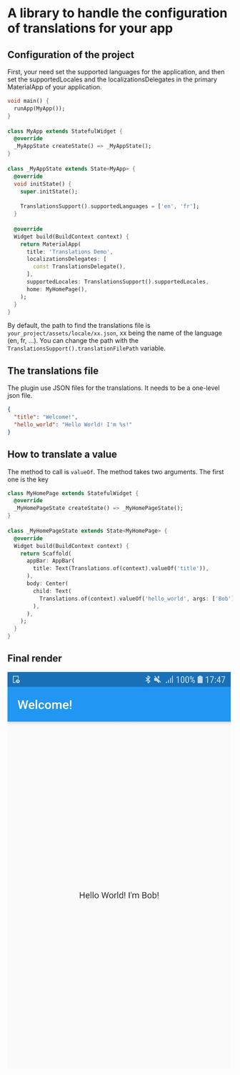 # A library to handle the configuration of translations for your app

## Configuration of the project

First, your need set the supported languages for the application, and then set the supportedLocales and the localizationsDelegates in the primary MaterialApp of your application.

```dart
void main() {
  runApp(MyApp());
}

class MyApp extends StatefulWidget {
  @override
  _MyAppState createState() => _MyAppState();
}

class _MyAppState extends State<MyApp> {
  @override
  void initState() {
    super.initState();

    TranslationsSupport().supportedLanguages = ['en', 'fr'];
  }

  @override
  Widget build(BuildContext context) {
    return MaterialApp(
      title: 'Translations Demo',
      localizationsDelegates: [
        const TranslationsDelegate(),
      ],
      supportedLocales: TranslationsSupport().supportedLocales,
      home: MyHomePage(),
    );
  }
}
```

By default, the path to find the translations file is `your_project/assets/locale/xx.json`, xx being the name of the language (en, fr, ...). You can change the path with the `TranslationsSupport().translationFilePath` variable.

## The translations file

The plugin use JSON files for the translations. It needs to be a one-level json file.

```json
{
  "title": "Welcome!",
  "hello_world": "Hello World! I'm %s!"
}
```

## How to translate a value
The method to call is `valueOf`. The method takes two arguments. The first one is the key

```dart
class MyHomePage extends StatefulWidget {
  @override
  _MyHomePageState createState() => _MyHomePageState();
}

class _MyHomePageState extends State<MyHomePage> {
  @override
  Widget build(BuildContext context) {
    return Scaffold(
      appBar: AppBar(
        title: Text(Translations.of(context).valueOf('title')),
      ),
      body: Center(
        child: Text(
          Translations.of(context).valueOf('hello_world', args: ['Bob']),
        ),
      ),
    );
  }
}
```

## Final render

![example](images/final_example.jpg)